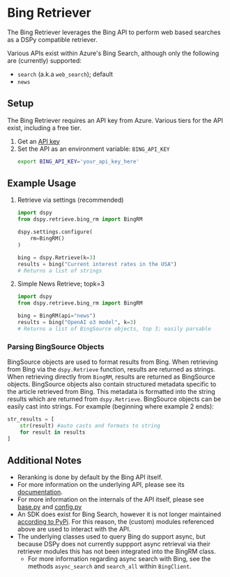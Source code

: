 # Bing Retriever
The Bing Retriever leverages the Bing API to perform web based searches as a DSPy compatible retriever. 

Various APIs exist within Azure's Bing Search, although only the following are (currently) supported:
- `search` (a.k.a `web_search`); default
- `news`

## Setup
The Bing Retriever requires an API key from Azure. Various tiers for the API exist, including a free tier. 

1. Get an [API key](https://portal.azure.com/#create/Microsoft.BingSearch)
2. Set the API as an environment variable: `BING_API_KEY`
    ```bash
    export BING_API_KEY='your_api_key_here'
    ```

## Example Usage
1. Retrieve via settings (recommended)
    ```python
    import dspy
    from dspy.retrieve.bing_rm import BingRM

    dspy.settings.configure(
        rm=BingRM()
    )

    bing = dspy.Retrieve(k=3)
    results = bing("Current interest rates in the USA")
    # Returns a list of strings
    ```
2. Simple News Retrieve; topk=3
    ```python
    import dspy
    from dspy.retrieve.bing_rm import BingRM

    bing = BingRM(api="news")
    results = bing("OpenAI o3 model", k=3)
    # Returns a list of BingSource objects, top 3; easily parsable
    ```

### Parsing BingSource Objects
BingSource objects are used to format results from Bing. When retrieving from Bing via the `dspy.Retrieve` function, results are returned as strings. When retrieving directly from `BingRM`, results are returned as BingSource objects. BingSource objects also contain structured metadata specific to the article retrieved from Bing. This metadata is formatted into the string results which are returned from `dspy.Retrieve`.
BingSource objects can be easily cast into strings. 
For example (beginning where example 2 ends):
```python
str_results = [
    str(result) #auto casts and formats to string
    for result in results
]
```

## Additional Notes
- Reranking is done by default by the Bing API itself. 
- For more information on the underlying API, please see its [documentation](https://learn.microsoft.com/en-us/bing/search-apis/bing-web-search/). 
- For more information on the internals of the API itself, please see [base.py](./base) and [config.py](./config.py)
- An SDK does exist for Bing Search, however it is not longer maintained [according to PyPi](https://pypi.org/project/azure-cognitiveservices-search-websearch/). For this reason, the (custom) modules referenced above are used to interact with the API.
- The underlying classes used to query Bing do support async, but because DSPy does not currently suppport async retrieval via their retriever modules this has not been integrated into the BingRM class.
    - For more information regarding async search with Bing, see the methods `async_search` and `search_all` within `BingClient`.
